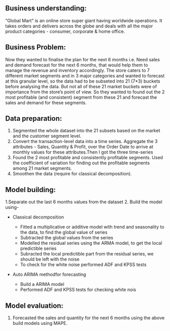 ## Business understanding:

“Global Mart” is an online store super giant having worldwide operations. It takes orders and delivers across the globe and deals with all the major product categories - consumer, corporate & home office.

## Business Problem:

Now they wanted to finalise the plan for the next 6 months i.e. Need sales and demand forecast for the next 6 months, that would help them to manage the revenue and inventory accordingly.
The store caters to 7 different market segments and in 3 major categories and wanted to forecast at this granular level, so the data had to be subseted into 21 (7*3) buckets before analysing the data.
But not all of these 21 market buckets were of importance from the store’s point of view. So they wanted to found out the 2 most profitable (and consistent) segment from these 21 and forecast the sales and demand for these segments.

## Data preparation:

1. Segmented the whole dataset into the 21 subsets based on the market and the customer segment level. 
2. Convert the transaction-level data into a time series. Aggregate the 3 attributes  - Sales, Quantity & Profit, over the Order Date to arrive at monthly    values for these attributes.Then I got the three time-series
3. Found the 2 most profitable and consistently profitable segments. Used the coefficient of variation for finding out the profitable segments among 21    market segments.
4. Smoothen the data (require for classical decomposition).

## Model building:

1.Separate out the last 6 months values from the dataset
2. Build the model using-
  - Classical decomposition
    - Fitted a multiplicative or additive model with trend and seasonality to the data, to find the global value of series
    - Subtracted the global values from the series
    - Modelled the residual series using the ARMA model, to get the local predictible series
    - Subracted the local predictible part from the residual series, we should be left with the noise
    - To check for the white noise performed ADF and KPSS tests

  - Auto ARIMA methodfor forecasting
    - Build a ARIMA model
    - Performed ADF and KPSS tests for checking white nois

## Model evaluation:
1. Forecasted the sales and quantity for the next 6 months using the above build models using MAPE.
